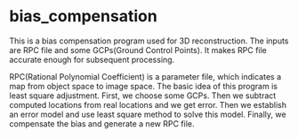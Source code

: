 # bias_compensation
This is a bias compensation program used for 3D reconstruction. The inputs are RPC file and some GCPs(Ground Control Points).
It makes RPC file accurate enough for subsequent processing.

RPC(Rational Polynomial Coefficient) is a parameter file, which indicates a map from object space to image space.
The basic idea of this program is least square adjustment. First, we choose some GCPs. Then we subtract computed locations from real
locations and we get error. Then we establish an error model and use least square method to solve this model. Finally, we compensate
the bias and generate a new RPC file.
